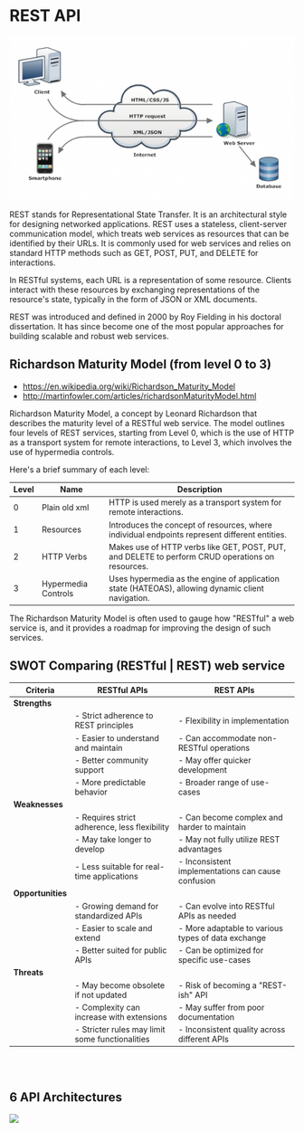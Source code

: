 # REST API 


![](REST-API.png)


REST stands for Representational State Transfer. It is an architectural style for designing networked applications. REST uses a stateless, client-server communication model, which treats web services as resources that can be identified by their URLs. It is commonly used for web services and relies on standard HTTP methods such as GET, POST, PUT, and DELETE for interactions.

In RESTful systems, each URL is a representation of some resource. Clients interact with these resources by exchanging representations of the resource's state, typically in the form of JSON or XML documents.

REST was introduced and defined in 2000 by Roy Fielding in his doctoral dissertation. It has since become one of the most popular approaches for building scalable and robust web services.


## Richardson Maturity Model (from level 0 to 3) 
- https://en.wikipedia.org/wiki/Richardson_Maturity_Model
- http://martinfowler.com/articles/richardsonMaturityModel.html


Richardson Maturity Model, a concept by Leonard Richardson that describes the maturity level of a RESTful web service. The model outlines four levels of REST services, starting from Level 0, which is the use of HTTP as a transport system for remote interactions, to Level 3, which involves the use of hypermedia controls.

Here's a brief summary of each level:





| Level | Name                | Description                                                                                     |
|-------|---------------------|-------------------------------------------------------------------------------------------------|
| 0     | Plain old xml       | HTTP is used merely as a transport system for remote interactions.                              |
| 1     | Resources           | Introduces the concept of resources, where individual endpoints represent different entities.    |
| 2     | HTTP Verbs          | Makes use of HTTP verbs like GET, POST, PUT, and DELETE to perform CRUD operations on resources.|
| 3     | Hypermedia Controls | Uses hypermedia as the engine of application state (HATEOAS), allowing dynamic client navigation.|


The Richardson Maturity Model is often used to gauge how "RESTful" a web service is, and it provides a roadmap for improving the design of such services.



## SWOT Comparing (RESTful | REST) web service

| Criteria     | RESTful APIs                                       | REST APIs                                          |
|--------------|----------------------------------------------------|-----------------------------------------------------|
| **Strengths**|                                                    |                                                     |
|              | - Strict adherence to REST principles              | - Flexibility in implementation                     |
|              | - Easier to understand and maintain                | - Can accommodate non-RESTful operations           |
|              | - Better community support                         | - May offer quicker development                     |
|              | - More predictable behavior                        | - Broader range of use-cases                        |
| **Weaknesses**|                                                   |                                                     |
|              | - Requires strict adherence, less flexibility      | - Can become complex and harder to maintain         |
|              | - May take longer to develop                       | - May not fully utilize REST advantages             |
|              | - Less suitable for real-time applications         | - Inconsistent implementations can cause confusion  |
| **Opportunities**|                                                |                                                     |
|              | - Growing demand for standardized APIs             | - Can evolve into RESTful APIs as needed            |
|              | - Easier to scale and extend                       | - More adaptable to various types of data exchange  |
|              | - Better suited for public APIs                    | - Can be optimized for specific use-cases           |
| **Threats**  |                                                    |                                                     |
|              | - May become obsolete if not updated               | - Risk of becoming a "REST-ish" API                 |
|              | - Complexity can increase with extensions          | - May suffer from poor documentation                |
|              | - Stricter rules may limit some functionalities    | - Inconsistent quality across different APIs         |



<br>
<br>


## 6 API Architectures 

 

![](https://camo.githubusercontent.com/e697b7f5df0ca953f5a13e7750db350783fd13868871bb2d28a3e0cc57e166f7/68747470733a2f2f6d656469612e6c6963646e2e636f6d2f646d732f696d6167652f4434453232415145515f5953466537304946772f6665656473686172652d736872696e6b5f323034385f313533362f302f313639333335353031383532323f653d3136393832373834303026763d6265746126743d594c6a6a44656753582d317a7150484d46336c3038686e79536550696e5379584551373549664871793355)






